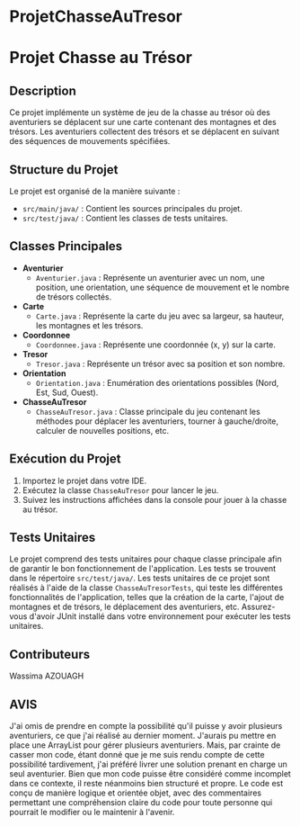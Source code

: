 # ProjetChasseAuTresor
# Projet Chasse au Trésor

## Description

Ce projet implémente un système de jeu de la chasse au trésor où des aventuriers se déplacent sur une carte contenant des montagnes et des trésors. Les aventuriers collectent des trésors et se déplacent en suivant des séquences de mouvements spécifiées.

## Structure du Projet

Le projet est organisé de la manière suivante :
- `src/main/java/` : Contient les sources principales du projet.
- `src/test/java/` : Contient les classes de tests unitaires.

## Classes Principales

- **Aventurier**
  - `Aventurier.java` : Représente un aventurier avec un nom, une position, une orientation, une séquence de mouvement et le nombre de trésors collectés.
- **Carte**
  - `Carte.java` : Représente la carte du jeu avec sa largeur, sa hauteur, les montagnes et les trésors.
- **Coordonnee**
  - `Coordonnee.java` : Représente une coordonnée (x, y) sur la carte.
- **Tresor**
  - `Tresor.java` : Représente un trésor avec sa position et son nombre.
- **Orientation**
  - `Orientation.java` : Enumération des orientations possibles (Nord, Est, Sud, Ouest).
- **ChasseAuTresor**
  - `ChasseAuTresor.java` : Classe principale du jeu contenant les méthodes pour déplacer les aventuriers, tourner à gauche/droite, calculer de nouvelles positions, etc.

## Exécution du Projet

1. Importez le projet dans votre IDE.
2. Exécutez la classe `ChasseAuTresor` pour lancer le jeu.
3. Suivez les instructions affichées dans la console pour jouer à la chasse au trésor.

## Tests Unitaires

Le projet comprend des tests unitaires pour chaque classe principale afin de garantir le bon fonctionnement de l'application. Les tests se trouvent dans le répertoire `src/test/java/`. Les tests unitaires de ce projet sont réalisés à l'aide de la classe `ChasseAuTresorTests`, qui teste les différentes fonctionnalités de l'application, telles que la création de la carte, l'ajout de montagnes et de trésors, le déplacement des aventuriers, etc. Assurez-vous d'avoir JUnit installé dans votre environnement pour exécuter les tests unitaires.

## Contributeurs

Wassima AZOUAGH

## AVIS

J'ai omis de prendre en compte la possibilité qu'il puisse y avoir plusieurs aventuriers, ce que j'ai réalisé au dernier moment. J'aurais pu mettre en place une ArrayList pour gérer plusieurs aventuriers. Mais, par crainte de casser mon code, étant donné que je me suis rendu compte de cette possibilité tardivement, j'ai préféré livrer une solution prenant en charge un seul aventurier. Bien que mon code puisse être considéré comme incomplet dans ce contexte, il reste néanmoins bien structuré et propre. Le code est conçu de manière logique et orientée objet, avec des commentaires permettant une compréhension claire du code pour toute personne qui pourrait le modifier ou le maintenir à l'avenir.

